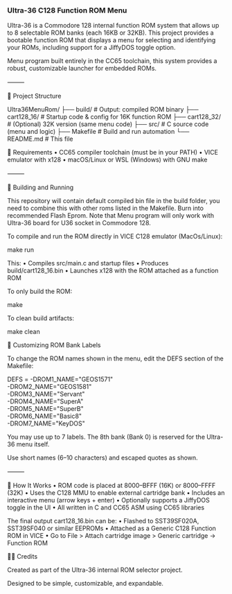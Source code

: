 ### Ultra-36 C128 Function ROM Menu ###

Ultra-36 is a Commodore 128 internal function ROM system that allows up to 8 selectable ROM banks (each 16KB or 32KB).
This project provides a bootable function ROM that displays a menu for selecting and identifying your ROMs, including support for a JiffyDOS toggle option.

Menu program built entirely in the CC65 toolchain, this system provides a robust, customizable launcher for embedded ROMs.

⸻

📂 Project Structure

Ultra36MenuRom/
├── build/               # Output: compiled ROM binary
├── cart128_16/          # Startup code & config for 16K function ROM
├── cart128_32/          # (Optional) 32K version (same menu code)
├── src/                 # C source code (menu and logic)
├── Makefile             # Build and run automation
└── README.md            # This file

🧰 Requirements
	•	CC65 compiler toolchain (must be in your PATH)
	•	VICE emulator with x128
	•	macOS/Linux or WSL (Windows) with GNU make

⸻

🚀 Building and Running

This repository will contain default compiled bin file in the build folder, you need to combine this with other roms listed in the Makefile.
Burn into recommended Flash Eprom. Note that Menu program will only work with Ultra-36 board for U36 socket in Commodore 128.

To compile and run the ROM directly in VICE C128 emulator (MacOs/Linux):

make run

This:
	•	Compiles src/main.c and startup files
	•	Produces build/cart128_16.bin
	•	Launches x128 with the ROM attached as a function ROM

To only build the ROM:

make

To clean build artifacts:

make clean

🧩 Customizing ROM Bank Labels

To change the ROM names shown in the menu, edit the DEFS section of the Makefile:

DEFS = -DROM1_NAME=\"GEOS1571\" \
       -DROM2_NAME=\"GEOS1581\" \
       -DROM3_NAME=\"Servant\" \
       -DROM4_NAME=\"SuperA\" \
       -DROM5_NAME=\"SuperB\" \
       -DROM6_NAME=\"Basic8\" \
       -DROM7_NAME=\"KeyDOS\"

You may use up to 7 labels. The 8th bank (Bank 0) is reserved for the Ultra-36 menu itself.

Use short names (6–10 characters) and escaped quotes as shown.

⸻

🧠 How It Works
	•	ROM code is placed at $8000–$BFFF (16K) or $8000–$FFFF (32K)
	•	Uses the C128 MMU to enable external cartridge bank
	•	Includes an interactive menu (arrow keys + enter)
	•	Optionally supports a JiffyDOS toggle in the UI
	•	All written in C and CC65 ASM using CC65 libraries

The final output cart128_16.bin can be:
	•	Flashed to SST39SF020A, SST39SF040 or similar EEPROMs
	•	Attached as a Generic C128 Function ROM in VICE
	•	Go to File > Attach cartridge image > Generic cartridge → Function ROM

🧑‍💻 Credits

Created as part of the Ultra-36 internal ROM selector project.

Designed to be simple, customizable, and expandable.





